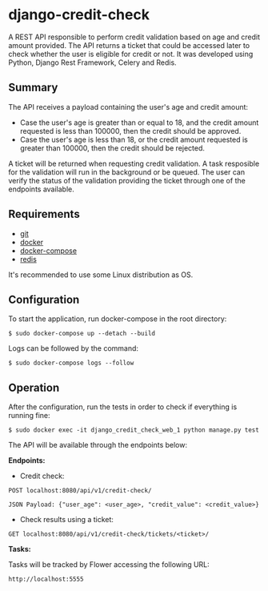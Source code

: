 # django-credit-check

A REST API responsible to perform credit validation based on age and credit amount provided. The API returns a ticket that could be accessed later to check whether the user is eligible for credit or not. It was developed using Python, Django Rest Framework, Celery and Redis.

## Summary

The API receives a payload containing the user's age and credit amount:
- Case the user's age is greater than or equal to 18, and the credit amount requested is less than 100000, then the credit should be approved.
- Case the user's age is less than 18, or the credit amount requested is greater than 100000, then the credit should be rejected.

A ticket will be returned when requesting credit validation. A task resposible for the validation will run in the background or be queued. The user can verify the status of the validation providing the ticket through one of the endpoints available.

## Requirements

 - [git](https://git-scm.com/)
 - [docker](https://docs.docker.com/)
 - [docker-compose](https://docs.docker.com/compose/)
 - [redis](https://redis.io/)

It's recommended to use some Linux distribution as OS.

## Configuration
To start the application, run docker-compose in the root directory:
```
$ sudo docker-compose up --detach --build
```
Logs can be followed by the command:  
```
$ sudo docker-compose logs --follow
```
## Operation
After the configuration, run the tests in order to check if everything is running fine:
```
$ sudo docker exec -it django_credit_check_web_1 python manage.py test
```

The API will be available through the endpoints below:

**Endpoints:**

 - Credit check:
```
POST localhost:8080/api/v1/credit-check/

JSON Payload: {"user_age": <user_age>, "credit_value": <credit_value>}
```
 - Check results using a ticket:
``` 
GET localhost:8080/api/v1/credit-check/tickets/<ticket>/
```

**Tasks:**

Tasks will be tracked by Flower accessing the following URL:
```
http://localhost:5555
```
